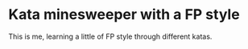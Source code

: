 # Kata minesweeper with a FP style

This is me, learning a little of FP style through different katas.
 